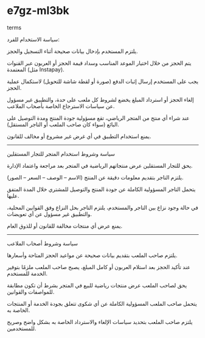 # e7gz-ml3bk
terms


سياسة الاستخدام للفرد:

يلتزم المستخدم بإدخال بيانات صحيحة أثناء التسجيل والحجز.

يتم الحجز من خلال اختيار الموعد المناسب وسداد قيمة الحجز أو العربون عبر القنوات المعتمدة (مثل Instapay).

يجب على المستخدم إرسال إثبات الدفع (صورة أو لقطة شاشة للتحويل) لاستكمال عملية الحجز.

إلغاء الحجز أو استرداد المبلغ يخضع لشروط كل ملعب على حدة، والتطبيق غير مسؤول عن سياسات الاسترجاع الخاصة بأصحاب الملاعب.

عند شراء أي منتج من المتجر الرياضي، تقع مسؤولية جودة المنتج ومدة التوصيل على البائع (سواء كان صاحب الملعب أو التاجر المستقل).

يمنع استخدام التطبيق في أي غرض غير مشروع أو مخالف للقانون.
___________________________________________________________________________________________________________________________________________________________________________________________________
سياسة وشروط استخدام المتجر للتجار المستقلين

يحق للتجار المستقلين عرض منتجاتهم الرياضية في المتجر بعد مراجعة واعتماد الإدارة.

يلتزم التاجر بتقديم معلومات دقيقة عن المنتج (الاسم – الوصف – السعر – الصور).

يتحمل التاجر المسؤولية الكاملة عن جودة المنتج والتوصيل للمشتري خلال المدة المتفق عليها.

في حالة وجود نزاع بين التاجر والمستخدم، يلتزم التاجر بحل النزاع وفق القوانين المحلية، والتطبيق غير مسؤول عن أي تعويضات.

يمنع عرض أي منتجات مخالفة للقانون أو للذوق العام.
_______________________________________________________________________________________________________________________________________________________________________________________________________


سياسة وشروط أصحاب الملاعب

يلتزم صاحب الملعب بتقديم بيانات صحيحة عن مواعيد الحجز المتاحة وأسعارها.

عند تأكيد الحجز بعد استلام العربون أو كامل المبلغ، يصبح صاحب الملعب ملزمًا بتوفير الخدمة للمستخدم.

يحق لصاحب الملعب عرض منتجات رياضية للبيع في المتجر بشرط أن تكون مطابقة للمواصفات والقوانين.

يتحمل صاحب الملعب المسؤولية الكاملة عن أي شكوى تتعلق بجودة الخدمة أو المنتجات الخاصة به.

يلتزم صاحب الملعب بتحديد سياسات الإلغاء والاسترداد الخاصة به بشكل واضح وصريح للمستخدمين.
